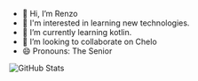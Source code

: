 - 👋 Hi, I’m Renzo
- 👀 I'm interested in learning new technologies.
- 🌱 I’m currently learning kotlin.
- 💞️ I’m looking to collaborate on Chelo
- 😄 Pronouns: The Senior

![GitHub Stats](https://github-readme-stats.vercel.app/api?username=RenzoBenitezMaxillaris&show_icons=true&theme=radical)


<!---
RenzoBenitezMaxillaris/RenzoBenitezMaxillaris is a ✨ special ✨ repository because its `README.md` (this file) appears on your GitHub profile.
You can click the Preview link to take a look at your changes.
--->

